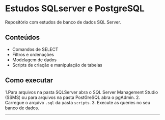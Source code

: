 # Estudos SQLserver e PostgreSQL

Repositório com estudos de banco de dados SQL Server.

## Conteúdos

- Comandos de SELECT
- Filtros e ordenações
- Modelagem de dados
- Scripts de criação e manipulação de tabelas

## Como executar

1.Para arquivos na pasta SQLServer abra o SQL Server Management Studio (SSMS)
ou para arquivos na pasta PostGreSQL abra o pgAdmin.
2. Carregue o arquivo `.sql` da pasta `scripts`.
3. Execute as queries no seu banco de dados.

---

